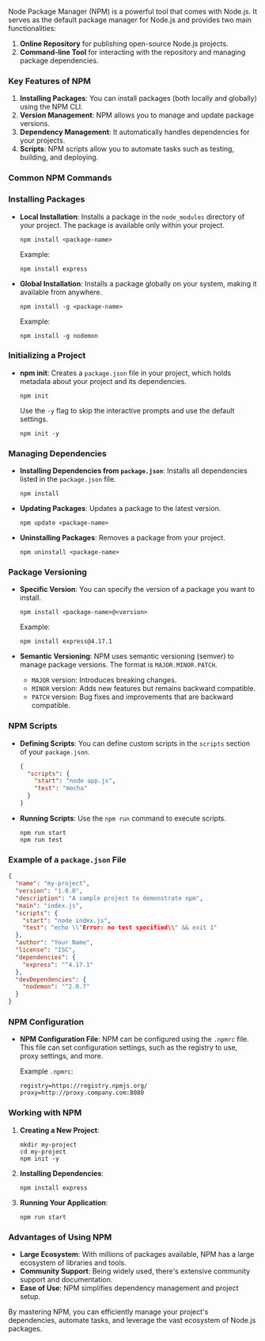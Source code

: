 Node Package Manager (NPM) is a powerful tool that comes with Node.js. It serves as the default package manager for Node.js and provides two main functionalities:

1. **Online Repository** for publishing open-source Node.js projects.
2. **Command-line Tool** for interacting with the repository and managing package dependencies.

### Key Features of NPM

1. **Installing Packages**: You can install packages (both locally and globally) using the NPM CLI.
2. **Version Management**: NPM allows you to manage and update package versions.
3. **Dependency Management**: It automatically handles dependencies for your projects.
4. **Scripts**: NPM scripts allow you to automate tasks such as testing, building, and deploying.

### Common NPM Commands

### Installing Packages

- **Local Installation**: Installs a package in the `node_modules` directory of your project. The package is available only within your project.
    
    ```
    npm install <package-name>
    
    ```
    
    Example:
    
    ```
    npm install express
    
    ```
    
- **Global Installation**: Installs a package globally on your system, making it available from anywhere.
    
    ```
    npm install -g <package-name>
    
    ```
    
    Example:
    
    ```
    npm install -g nodemon
    
    ```
    

### Initializing a Project

- **npm init**: Creates a `package.json` file in your project, which holds metadata about your project and its dependencies.
    
    ```
    npm init
    
    ```
    
    Use the `-y` flag to skip the interactive prompts and use the default settings.
    
    ```
    npm init -y
    
    ```
    

### Managing Dependencies

- **Installing Dependencies from `package.json`**: Installs all dependencies listed in the `package.json` file.
    
    ```
    npm install
    
    ```
    
- **Updating Packages**: Updates a package to the latest version.
    
    ```
    npm update <package-name>
    
    ```
    
- **Uninstalling Packages**: Removes a package from your project.
    
    ```
    npm uninstall <package-name>
    
    ```
    

### Package Versioning

- **Specific Version**: You can specify the version of a package you want to install.
    
    ```
    npm install <package-name>@<version>
    
    ```
    
    Example:
    
    ```
    npm install express@4.17.1
    
    ```
    
- **Semantic Versioning**: NPM uses semantic versioning (semver) to manage package versions. The format is `MAJOR.MINOR.PATCH`.
    - `MAJOR` version: Introduces breaking changes.
    - `MINOR` version: Adds new features but remains backward compatible.
    - `PATCH` version: Bug fixes and improvements that are backward compatible.

### NPM Scripts

- **Defining Scripts**: You can define custom scripts in the `scripts` section of your `package.json`.
    
    ```json
    {
      "scripts": {
        "start": "node app.js",
        "test": "mocha"
      }
    }
    
    ```
    
- **Running Scripts**: Use the `npm run` command to execute scripts.
    
    ```
    npm run start
    npm run test
    
    ```
    

### Example of a `package.json` File

```json
{
  "name": "my-project",
  "version": "1.0.0",
  "description": "A sample project to demonstrate npm",
  "main": "index.js",
  "scripts": {
    "start": "node index.js",
    "test": "echo \\"Error: no test specified\\" && exit 1"
  },
  "author": "Your Name",
  "license": "ISC",
  "dependencies": {
    "express": "^4.17.1"
  },
  "devDependencies": {
    "nodemon": "^2.0.7"
  }
}

```

### NPM Configuration

- **NPM Configuration File**: NPM can be configured using the `.npmrc` file. This file can set configuration settings, such as the registry to use, proxy settings, and more.
    
    Example `.npmrc`:
    
    ```
    registry=https://registry.npmjs.org/
    proxy=http://proxy.company.com:8080
    
    ```
    

### Working with NPM

1. **Creating a New Project**:
    
    ```
    mkdir my-project
    cd my-project
    npm init -y
    
    ```
    
2. **Installing Dependencies**:
    
    ```
    npm install express
    
    ```
    
3. **Running Your Application**:
    
    ```
    npm run start
    
    ```
    

### Advantages of Using NPM

- **Large Ecosystem**: With millions of packages available, NPM has a large ecosystem of libraries and tools.
- **Community Support**: Being widely used, there's extensive community support and documentation.
- **Ease of Use**: NPM simplifies dependency management and project setup.

By mastering NPM, you can efficiently manage your project's dependencies, automate tasks, and leverage the vast ecosystem of Node.js packages.